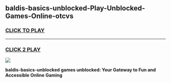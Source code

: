 
## baldis-basics-unblocked-Play-Unblocked-Games-Online-otcvs
<h3>
<a href="https://premium76.site?title=baldis-basics-unblocked&ref=25A">CLICK TO PLAY</a></h3>
<hr>

<h3>
<a href="https://premium76.site?title=baldis-basics-unblocked&ref=25A">CLICK 2 PLAY</a>
  
</h3>

<a href="https://premium76.site?title=baldis-basics-unblocked&ref=25A"><img src="https://clearcache.store/games.png"></a>


**baldis-basics-unblocked games unblocked: Your Gateway to Fun and Accessible Online Gaming**
